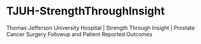 # TJUH-StrengthThroughInsight
Thomas Jefferson University Hospital | Strength Through Insight | Prostate Cancer Surgery Followup and Patient Reported Outcomes
